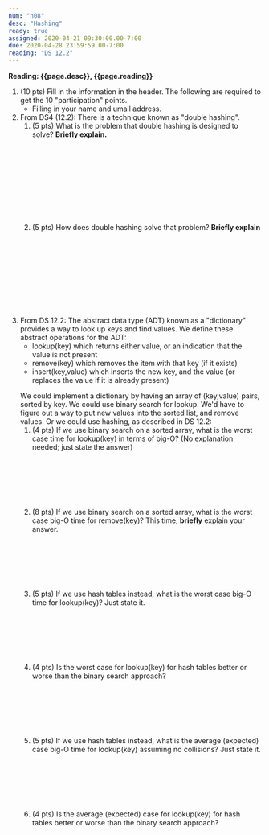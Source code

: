 ```yaml
---
num: "h08"
desc: "Hashing"
ready: true
assigned: 2020-04-21 09:30:00.00-7:00
due: 2020-04-28 23:59:59.00-7:00
reading: "DS 12.2"
---
```



<b>Reading: {{page.desc}}, {{page.reading}}</b>

<ol start="1">

<li>(10 pts) Fill in the information in the header. The following are required to get the 10 "participation" points.
    <ul>
    <li>Filling in your name and umail address.<br /></li>
    </ul>
 </li>

  <li>From DS4 (12.2): There is a technique known as "double hashing".
  	<ol>
  		<li style='margin-bottom:12em;'>(5 pts) What is the problem that double hashing is designed to solve? <b>Briefly explain.</b></li>
  		<li style='margin-bottom:12em;'>(5 pts) How does double hashing solve that problem? <b>Briefly explain</b></li>
  	</ol>
  </li>

<div class="pagebreak"></div>

  <li>From DS 12.2: The abstract data type (ADT) known as a "dictionary" provides a way to look up keys and find values. We define these abstract operations for the ADT:
  	<ul>
  		<li> lookup(key) which returns either value, or an indication that the value is not present</li>
		<li> remove(key) which removes the item with that key (if it exists)</li>
		<li> insert(key,value) which inserts the new key, and the value (or replaces the value if it is already present)</li>
	</ul>
	<p></p>
We could implement a dictionary by having an array of (key,value) pairs, sorted by key. We could use binary search for lookup. We'd have to figure out a way to put new values into the sorted list, and remove values. Or we could use hashing, as described in DS 12.2:
	<ol>
	<li style='margin-bottom:8em;'>(4 pts) If we use binary search on a sorted array, what is the worst case time for lookup(key) in terms of big-O? (No explanation needed; just state the answer)</li>
	<li style='margin-bottom:8em;'>(8 pts) If we use binary search on a sorted array, what is the worst case big-O time for remove(key)? This time, <b>briefly</b> explain your answer.</li>
	<li style='margin-bottom:8em;'>(5 pts) If we use hash tables instead, what is the worst case big-O time for lookup(key)? Just state it.</li>
	<li style='margin-bottom:8em;'>(4 pts) Is the worst case for lookup(key) for hash tables better or worse than the binary search approach?</li>
	<li style='margin-bottom:8em;'>(5 pts) If we use hash tables instead, what is the average (expected) case big-O time for lookup(key) assuming no collisions? Just state it.</li>
	<li style='margin-bottom:8em;'>(4 pts) Is the average (expected) case for lookup(key) for hash tables better or worse than the binary search approach?</li>
</ol>
</li>
